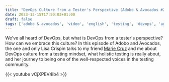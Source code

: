```yaml
---
title: "DevOps Culture from a Tester's Perspective (Adobo & Avocados #24)"
date: 2023-12-15T17:50:03+01:00
draft: false
tags: ['adobo & avocados', 'video', 'english', 'testing', 'devops', 'agile', 'testing']
---
```

We've all heard of DevOps, but what is DevOps from a tester's perspective? How can we embrace this culture? In this episode of Adobo and Avocados, the one and only Lisa Crispin talks to my friend [Marie Cruz](https://testingwithmarie.com) and me about DevOps culture from a testing mindset, what holistic testing is really about, and her journey to being one of the well-respected voices in the testing community.

{{< youtube vCjXPEV4ib4 >}}
